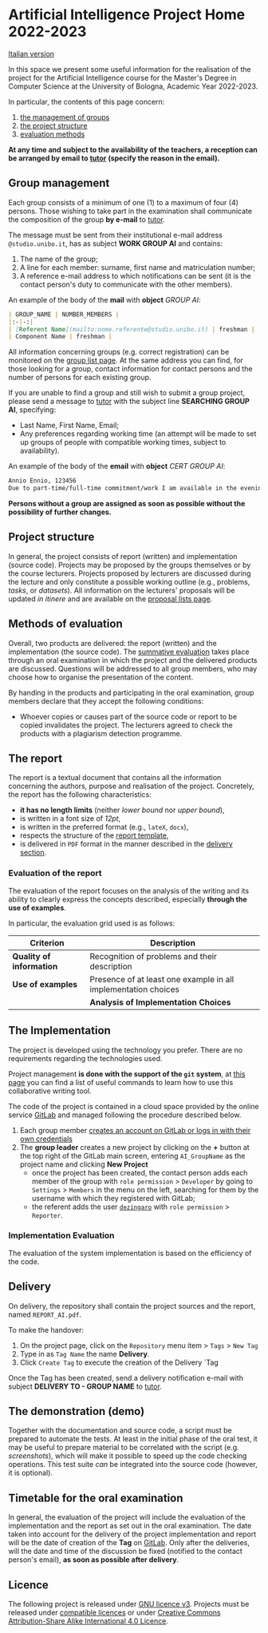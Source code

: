 # Artificial Intelligence Project Home 2022-2023

[Italian version](2023.markdown)

In this space we present some useful information for the realisation of the project for the Artificial Intelligence course for the Master's Degree in Computer Science at the University of Bologna, Academic Year 2022-2023.

In particular, the contents of this page concern:

1. [the management of groups](#group-management)
2. [the project structure](#project-structure)
3. [evaluation methods](#methods-of-evaluation)

**At any time and subject to the availability of the teachers, a reception can be arranged by email to [tutor](mailto:stefanopio.zingaro@unibo.it) (specify the reason in the email).**

## Group management

Each group consists of a minimum of one (1) to a maximum of four (4) persons.
Those wishing to take part in the examination shall communicate the composition of the group **by e-mail** to [tutor](mailto:stefanopio.zingaro@unibo.it).

The message must be sent from their institutional e-mail address `@studio.unibo.it`, has as subject **WORK GROUP AI** and contains:

1. The name of the group;
2. A line for each member: surname, first name and matriculation number;
3. A reference e-mail address to which notifications can be sent (it is the contact person's duty to communicate with the other members).

An example of the body of the **mail** with **object** _GROUP AI_:

```markdown
| GROUP_NAME | NUMBER_MEMBERS |
|:-|-:|
| [Referent Name](mailto:nome.referente@studio.unibo.it) | freshman |
| Component Name | freshman |
```

All information concerning groups (e.g. correct registration) can be monitored on the [group list page](list/groups.md).
At the same address you can find, for those looking for a group, contact information for contact persons and the number of persons for each existing group.

If you are unable to find a group and still wish to submit a group project, please send a message to [tutor](mailto:stefanopio.zingaro@unibo.it) with the subject line **SEARCHING GROUP AI**, specifying:

- Last Name, First Name, Email;
- Any preferences regarding working time (an attempt will be made to set up groups of people with compatible working times, subject to availability).

An example of the body of the **email** with **object** _CERT GROUP AI_:

```markdown
Annio Ennio, 123456
Due to part-time/full-time commitment/work I am available in the evenings and at weekends.
```

**Persons without a group are assigned as soon as possible without the possibility of further changes.**

## Project structure

In general, the project consists of report (written) and implementation (source code).
Projects may be proposed by the groups themselves or by the course lecturers.
Projects proposed by lecturers are discussed during the lecture and only constitute a possible working outline (e.g., problems, _tasks_, or _datasets_).
All information on the lecturers' proposals will be updated _in itinere_ and are available on the [proposal lists page](list/proposals.md).

## Methods of evaluation

Overall, two products are delivered: the report (written) and the implementation (the source code).
The [summative evaluation](https://www.universoscuola.it/valutazione-sommativa-studenti.htm) takes place through an oral examination in which the project and the delivered products are discussed.
Questions will be addressed to all group members, who may choose how to organise the presentation of the content.

By handing in the products and participating in the oral examination, group members declare that they accept the following conditions:

- Whoever copies or causes part of the source code or report to be copied invalidates the project. The lecturers agreed to check the products with a plagiarism detection programme.

## The report

The report is a textual document that contains all the information concerning the authors, purpose and realisation of the project.
Concretely, the report has the following characteristics:

- **it has no length limits** (neither _lower bound_ nor _upper bound_),
- is written in a font size of _12pt_,
- is written in the preferred format (e.g., `lateX`, `docx`),
- respects the structure of the [report template](templates/report.md),
- is delivered in `PDF` format in the manner described in the [delivery section](#delivery).

### Evaluation of the report

The evaluation of the report focuses on the analysis of the writing and its ability to clearly express the concepts described, especially **through the use of examples**.

In particular, the evaluation grid used is as follows:

| Criterion | Description |
|---|---|
| **Quality of information** | Recognition of problems and their description |
| **Use of examples** | Presence of at least one example in all implementation choices |
| | **Analysis of Implementation Choices** | Description of your implementation choice and presence of proposed viable alternatives |

## The Implementation

The project is developed using the technology you prefer.
There are no requirements regarding the technologies used.

Project management **is done with the support of the `git` system**, at [this page](https://education.github.com/git-cheat-sheet-education.pdf) you can find a list of useful commands to learn how to use this collaborative writing tool.

The code of the project is contained in a cloud space provided by the online service [GitLab](http://gitlab.com) and managed following the procedure described below.

1. Each group member [creates an account on GitLab or logs in with their own credentials](https://gitlab.com/users/sign_in)
2. The **group leader** creates a new project by clicking on the **+** button at the top right of the GitLab main screen, entering `AI_GroupName` as the project name and clicking **New Project**
   - once the project has been created, the contact person adds each member of the group with `role permission` $>$ `Developer` by going to `Settings` $>$ `Members` in the menu on the left, searching for them by the username with which they registered with GitLab;
   - the referent adds the user [`dezingaro`](https://gitlab.com/dezingaro) with `role permission` $>$ `Reporter`.

### Implementation Evaluation

The evaluation of the system implementation is based on the efficiency of the code.

## Delivery

On delivery, the repository shall contain the project sources and the report, named `REPORT_AI.pdf`.

To make the handover:

1. On the project page, click on the `Repository` menu item $>$ `Tags` $>$ `New Tag`
2. Type in as `Tag Name` the name **Delivery**.
3. Click `Create Tag` to execute the creation of the Delivery `Tag

Once the Tag has been created, send a delivery notification e-mail with subject **DELIVERY TO - GROUP NAME** to [tutor](mailto:stefanopio.zingaro@unibo.it).

## The demonstration (demo)

Together with the documentation and source code, a script must be prepared to automate the tests.
At least in the initial phase of the oral test, it may be useful to prepare material to be correlated with the script (e.g. _screenshots_), which will make it possible to speed up the code checking operations.
This test suite _can_ be integrated into the source code (however, it is optional).

## Timetable for the oral examination

In general, the evaluation of the project will include the evaluation of the implementation and the report as set out in the oral examination.
The date taken into account for the delivery of the project implementation and report will be the date of creation of the **Tag** on [GitLab](https://gitlab.com).
Only after the deliveries, will the date and time of the discussion be fixed (notified to the contact person's email), **as soon as possible after delivery**.

## Licence

The following project is released under [GNU licence v3](LICENSE).
Projects must be released under [compatible licences](https://www.gnu.org/licenses/license-list.html#GPLCompatibleLicenses) or under [Creative Commons Attribution-Share Alike International 4.0 Licence](http://creativecommons.org/licenses/by-sa/4.0/).
